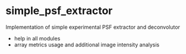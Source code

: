 # simple_psf_extractor
Implementation of simple experimental PSF extractor and deconvolutor

 - help in all modules
 - array metrics usage and additional image intensity analysis 
